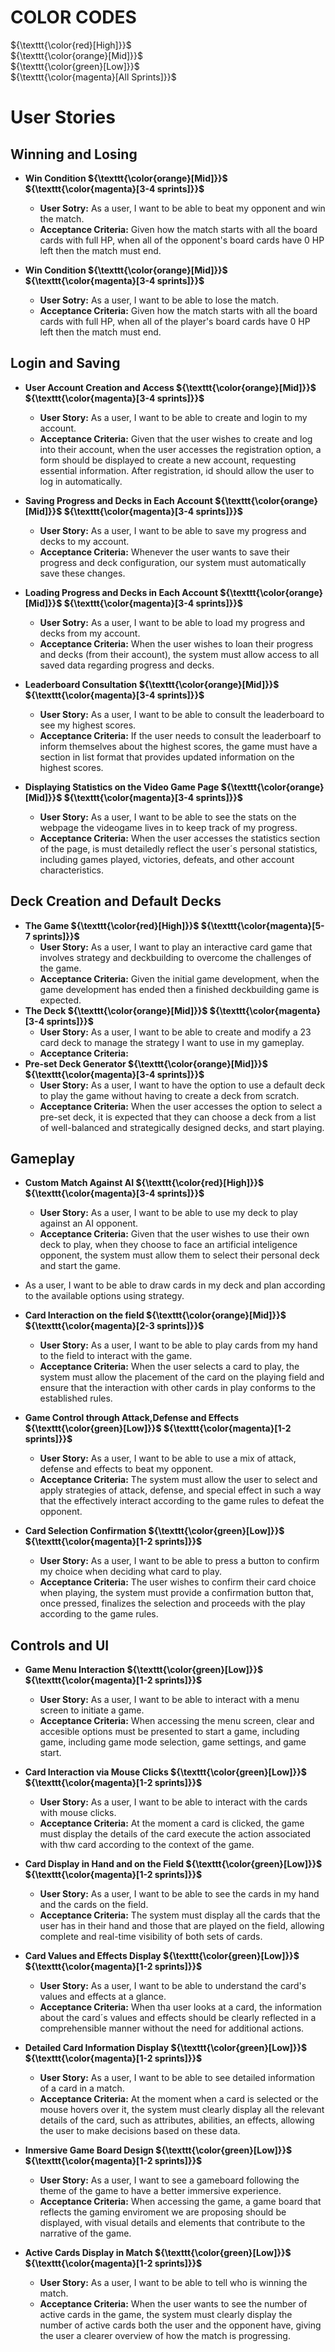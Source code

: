 # COLOR CODES

${\texttt{\color{red}[High]}}$\
${\texttt{\color{orange}[Mid]}}$\
${\texttt{\color{green}[Low]}}$\
${\texttt{\color{magenta}[All Sprints]}}$

# User Stories

## Winning and Losing
- **Win Condition ${\texttt{\color{orange}[Mid]}}$ ${\texttt{\color{magenta}[3-4 sprints]}}$**
    - **User Sotry:** As a user, I want to be able to beat my opponent and win the match.
    - **Acceptance Criteria:**  Given how the match starts with all the board cards with full HP, when all of the opponent's board cards have 0 HP left then the match must end.

- **Win Condition ${\texttt{\color{orange}[Mid]}}$ ${\texttt{\color{magenta}[3-4 sprints]}}$**
    - **User Sotry:** As a user, I want to be able to lose the match.
    - **Acceptance Criteria:**  Given how the match starts with all the board cards with full HP, when all of the player's board cards have 0 HP left then the match must end.

## Login and Saving

- **User Account Creation and Access ${\texttt{\color{orange}[Mid]}}$ ${\texttt{\color{magenta}[3-4 sprints]}}$**
    - **User Story:** As a user, I want to be able to create and login to my account.
    - **Acceptance Criteria:** Given that the user wishes to create and log into their account, when the user accesses the registration option, a form should be displayed to create a new account, requesting essential information. After registration, id should allow the user to log in automatically.
      
- **Saving Progress and Decks in Each Account ${\texttt{\color{orange}[Mid]}}$ ${\texttt{\color{magenta}[3-4 sprints]}}$**
    - **User Story:** As a user, I want to be able to save my progress and decks to my account.
    - **Acceptance Criteria:** Whenever the user wants to save their progress and deck configuration, our system must automatically save these changes.
      
- **Loading Progress and Decks in Each Account ${\texttt{\color{orange}[Mid]}}$ ${\texttt{\color{magenta}[3-4 sprints]}}$**
    - **User Sotry:** As a user, I want to be able to load my progress and decks from my account.
    - **Acceptance Criteria:** When the user wishes to loan their progress and decks (from their account), the system must allow access to all saved data regarding progress and decks.
      
- **Leaderboard Consultation ${\texttt{\color{orange}[Mid]}}$ ${\texttt{\color{magenta}[3-4 sprints]}}$**
    - **User Story:** As a user, I want to be able to consult the leaderboard to see my highest scores.
    - **Acceptance Criteria:** If the user needs to consult the leaderboarf to inform themselves about the highest scores, the game must have a section in list format that provides updated information on the highest scores.
      
- **Displaying Statistics on the Video Game Page ${\texttt{\color{orange}[Mid]}}$ ${\texttt{\color{magenta}[3-4 sprints]}}$**
    - **User Story:** As a user, I want to be able to see the stats on the webpage the videogame lives in to keep track of my progress.
    - **Acceptance Criteria:** When the user accesses the statistics section of the page, is must detailedly reflect the user´s personal statistics, including games played, victories, defeats, and other account characteristics.

## Deck Creation and Default Decks

- **The Game ${\texttt{\color{red}[High]}}$ ${\texttt{\color{magenta}[5-7 sprints]}}$**
    - **User Story:** As a user, I want to play an interactive card game that involves strategy and deckbuilding to overcome the challenges of the game.
    - **Acceptance Criteria:** Given the initial game development, when the game development has ended then a finished deckbuilding game is expected.
- **The Deck ${\texttt{\color{orange}[Mid]}}$ ${\texttt{\color{magenta}[3-4 sprints]}}$**
    - **User Story:** As a user, I want to be able to create and modify a 23 card deck to manage the strategy I want to use in my gameplay.
    - **Acceptance Criteria:**
- **Pre-set Deck Generator ${\texttt{\color{orange}[Mid]}}$ ${\texttt{\color{magenta}[3-4 sprints]}}$**
    - **User Story:** As a user, I want to have the option to use a default deck to play the game without having to create a deck from scratch.
    - **Acceptance Criteria:** When the user accesses the option to select a pre-set deck, it is expected that they can choose a deck from a list of well-balanced and strategically designed decks, and start playing.

## Gameplay 

- **Custom Match Against AI ${\texttt{\color{red}[High]}}$ ${\texttt{\color{magenta}[3-4 sprints]}}$**
    - **User Story:** As a user, I want to be able to use my deck to play against an AI opponent.
    - **Acceptance Criteria:** Given that the  user wishes to use their own deck to play, when they choose to face an artificial inteligence opponent, the system must allow them to select  their personal deck and start the game.
      
- As a user, I want to be able to draw cards in my deck and plan according to the available options using strategy.

- **Card Interaction on the field ${\texttt{\color{orange}[Mid]}}$ ${\texttt{\color{magenta}[2-3 sprints]}}$**
    - **User Story:** As a user, I want to be able to play cards from my hand to the field to interact with the game.
    - **Acceptance Criteria:** When the user selects a card to play, the system must allow the placement of the card on the playing field and ensure that the interaction with other cards in play conforms to the established rules.
      
- **Game Control through Attack,Defense and Effects ${\texttt{\color{green}[Low]}}$ ${\texttt{\color{magenta}[1-2 sprints]}}$**
    - **User Story:** As a user, I want to be able to use a mix of attack, defense and effects to beat my opponent.
    - **Acceptance Criteria:** The system must allow the user to select and apply strategies of attack, defense, and special effect in such a way that the effectively interact according to the game rules to defeat the opponent.
      
- **Card Selection Confirmation ${\texttt{\color{green}[Low]}}$ ${\texttt{\color{magenta}[1-2 sprints]}}$**
    - **User Story:** As a user, I want to be able to press a button to confirm my choice when deciding what card to play.
    - **Acceptance Criteria:** The user wishes to confirm their card choice when playing, the system must provide a confirmation button that, once pressed, finalizes the selection and proceeds with the play according to the game rules.
      
## Controls and UI

- **Game Menu Interaction ${\texttt{\color{green}[Low]}}$ ${\texttt{\color{magenta}[1-2 sprints]}}$**
    - **User Story:** As a user, I want to be able to interact with a menu screen to initiate a game.
    - **Acceptance Criteria:** When accessing the menu screen, clear  and  accesible  options must be presented to start a game, including  game, including game mode selection, game settings, and game start.
      
- **Card Interaction via Mouse Clicks ${\texttt{\color{green}[Low]}}$ ${\texttt{\color{magenta}[1-2 sprints]}}$**
    - **User Story:** As a user, I want to be able to interact with the cards with mouse clicks.
    - **Acceptance Criteria:** At the moment a card is clicked, the game must display the details of the card execute the action associated with thw card according to the context of the game.
- **Card Display in Hand and on the Field ${\texttt{\color{green}[Low]}}$ ${\texttt{\color{magenta}[1-2 sprints]}}$**
    - **User Story:** As a user, I want to be able to see the cards in my hand and the cards on the field.
    - **Acceptance Criteria:** The system must display all the cards that the user has in their hand and those that are played on the field, allowing complete and real-time visibility of both sets of cards.
      
- **Card Values and Effects Display ${\texttt{\color{green}[Low]}}$ ${\texttt{\color{magenta}[1-2 sprints]}}$**
    - **User Story:**  As a user, I want to be able to understand the card's values and effects at a glance.
    - **Acceptance Criteria:** When tha user looks at a card, the information about the card´s values and effects should be clearly reflected in a comprehensible manner without the need for additional actions.
      
- **Detailed Card Information Display ${\texttt{\color{green}[Low]}}$ ${\texttt{\color{magenta}[1-2 sprints]}}$**
    - **User Story:** As a user, I want to be able to see detailed information of a card in a match.
    - **Acceptance Criteria:** At the moment when a card is selected or the mouse hovers over it, the system must clearly display all the relevant details of the card, such as attributes, abilities, an effects, allowing the user to make decisions based on these data.
        
- **Inmersive Game Board Design ${\texttt{\color{green}[Low]}}$ ${\texttt{\color{magenta}[1-2 sprints]}}$**
    - **User Story:** As a user, I want to see a gameboard following the theme of the game to have a better immersive experience.
    - **Acceptance Criteria:** When accessing the game, a game board that reflects the gaming enviroment we are proposing should be displayed, with visual details and elements that contribute to the narrative of the game.
    
- **Active Cards Display in Match ${\texttt{\color{green}[Low]}}$ ${\texttt{\color{magenta}[1-2 sprints]}}$**
    - **User Story:** As a user, I want to be able to tell who is winning the match.
    - **Acceptance Criteria:** When the user wants to see the number of active cards in the game, the system must clearly display the number of active cards both the user and the opponent have, giving the user a clearer overview of how the match is progressing.

